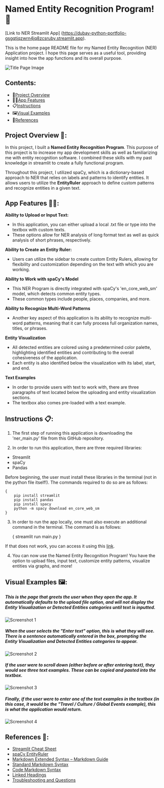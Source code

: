 # Named Entity Recognition Program!📱

[Link to NER Streamlit App] (https://dubay-python-portfolio-gsgqtjqzwrn4jq8zcsruby.streamlit.app).

This is the home page README file for my Named Entity Recognition (NER) Application project. I hope this page serves as a useful tool, providing insight into how the app functions and its overall purpose.

![Title Page Image](Visual_Examples/Named-Entity-Recognition-FINAL.png)

## Contents:
- 🧩[Project Overview](#project-overview)
- 👩‍💻[App Features](#app-features)
- 📋[Instructions](#instructions)
- 🖼️[Visual Examples](#visual-examples)
- 📕[References](#references)

## Project Overview 🧩:
In this project, I built a **Named Entity Recognition Program**. This purpose of this project is to increase my app development skills as well as familiarizing me with entity recognition software. I combined these skills with my past knowledge in streamlit to create a fully functional program. 

Throughout this project, I utilized spaCy, which is a dictionary-based approach to NER that relies on labels and patterns to identify entities. It allows users to utilize the **EntityRuler** approach to define custom patterns and recognize entities in a given text. 

## App Features 👩‍💻:
**Ability to Upload or Input Text:**
- In this application, you can either upload a local .txt file or type into the textbox with custom texts.
- These options allow for NER analysis of long format text as well as quick analysis of short phrases, respectively.

**Ability to Create an Entity Ruler:**
- Users can utilize the sidebar to create custom Entity Rulers, allowing for flexibility and customization depending on the text with which you are working.

**Ability to Work with spaCy's Model**
- This NER Program is directly integrated with spaCy's 'en_core_web_sm' model, which detects common entity types. 
- These common types include people, places, companies, and more.

**Ability to Recognize Multi-Word Patterns**
- Another key aspect of this application is its ability to recognize multi-word patterns, meaning that it can fully process full organization names, titles, or phrases.

**Entity Visualization**
- All detected entities are colored using a predetermined color palette, highlighting identified entities and contributing to the overall cohesiveness of the application. 
- Each entity is also identified below the visualization with its label, start, and end.

**Text Examples**
- In order to provide users with text to work with, there are three paragraphs of text located below the uploading and entity visualization sections. 
- The textbox also comes pre-loaded with a text example.

## Instructions 📋:
1. The first step of running this application is downloading the 'ner_main.py' file from this GitHub repository.

2. In order to run this application, there are three required libraries:
- Streamlit
- spaCy
- Pandas

Before beginning, the user must install these libraries in the terminal (not in the python file itself!). The commands required to do so are as follows:

    { 
        pip install streamlit
        pip install pandas
        pip install spacy
        python -m spacy download en_core_web_sm
    }

3. In order to run the app locally, one must also execute an additional command in the terminal. The command is as follows:

    {
        streamlit run main.py
    }

If that does not work, you can access it using this [link](https://dubay-python-portfolio-gsgqtjqzwrn4jq8zcsruby.streamlit.app).

4. You can now use the Named Entity Recognition Program! You have the option to upload files, input text, customize entity patterns, visualize entities via graphs, and more!

## Visual Examples 🖼️:

##### This is the page that greets the user when they open the app. It automatically defaults to the upload file option, and will not display the Entity Visualization or Detected Entities categories until text is inputted.
![Screenshot 1](Visual_Examples/Screenshot_1.jpg)

##### When the user selects the "Enter text" option, this is what they will see. There is a sentence automatically entered in the box, prompting the Entity Visualization and Detected Entities categories to appear.
![Screenshot 2](Visual_Examples/Screenshot_2.jpg)

##### If the user were to scroll down (either before or after entering text), they would see three text examples. These can be copied and pasted into the textbox.
![Screenshot 3](Visual_Examples/Screenshot_3.jpg)

##### Finally, if the user were to enter one of the text examples in the textbox (in this case, it would be the "Travel / Culture / Global Events example), this is what the application would return.
![Screenshot 4](Visual_Examples/Screenshot_4.jpg)

## References 📕:
- [Streamlit Cheat Sheet](https://docs.streamlit.io/develop/quick-reference/cheat-sheet)
- [spaCy EntityRuler](https://spacy.io/api/entityruler)
- [Markdown Extended Syntax – Markdown Guide](https://www.markdownguide.org/extended-syntax/)
- [Standard Markdown Syntax](https://www.markdownguide.org/basic-syntax/)
- [Code Markdown Syntax](https://www.markdownguide.org/extended-syntax/)
- [Linked Headings](https://gist.github.com/rachelhyman/b1f109155c9dafffe618)
- [Troubleshooting and Questions](https://chatgpt.com)